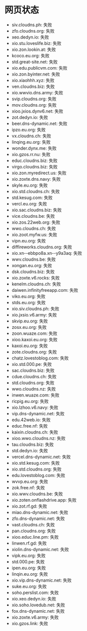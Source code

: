 # 网页状态
- siv.cloudns.ph: 失败
- zfo.cloudns.org: 失败
- xeo.dedyn.io: 失败
- xio.stu.loveslife.biz: 失败
- xio.zon.lookin.at: 失败
- kcoco.eu.org: 失败
- std.great-site.net: 失败
- xio.edu.publicvm.com: 失败
- xio.zon.byinter.net: 失败
- xio.xiaohhh.xyz: 失败
- ven.cloudns.biz: 失败
- xio.wwvio.dns.army: 失败
- svip.cloudns.org: 失败
- mov.cloudns.org: 失败
- xioo.jxios.dynv6.net: 失败
- zot.dedyn.io: 失败
- beer.dns-dynamic.net: 失败
- ipzo.eu.org: 失败
- vx.cloudns.ch: 失败
- linqing.eu.org: 失败
- wonder.dynx.me: 失败
- xio.gzos.rr.nu: 失败
- educ.cloudns.biz: 失败
- virgo.cloudns.biz: 失败
- xio.zon.myredirect.us: 失败
- xio.zoxte.dns.navy: 失败
- skyle.eu.org: 失败
- xio.std.cloudns.ch: 失败
- std.kesug.com: 失败
- vercl.eu.org: 失败
- xio.sac.cloudns.biz: 失败
- vice.cloudns.be: 失败
- xio.zos.22web.org: 失败
- wwo.cloudns.ch: 失败
- xio.zoot.myfw.us: 失败
- vipn.eu.org: 失败
- diffireworks.cloudns.org: 失败
- xio.xn--ebbpo8a.xn--y9a3aq: 失败
- wwv.cloudns.be: 失败
- xongan.eu.org: 失败
- dsk.cloudns.biz: 失败
- xio.zoxte.v6.rocks: 失败
- kenelm.cloudns.ch: 失败
- daiwen.infinityfreeapp.com: 失败
- viko.eu.org: 失败
- stds.eu.org: 失败
- xio.siv.cloudns.ph: 失败
- xio.jxsio.v6.army: 失败
- skvip.eu.org: 失败
- zosx.eu.org: 失败
- zoon.wuaze.com: 失败
- xioo.kaxoi.eu.org: 失败
- kaxoi.eu.org: 失败
- zote.cloudns.org: 失败
- chatz.lovestoblog.com: 失败
- xio.std.000.pe: 失败
- sac.cloudns.biz: 失败
- cdue.cloudns.ch: 失败
- std.cloudns.org: 失败
- wwo.cloudns.nz: 失败
- inwen.wuaze.com: 失败
- ricpig.eu.org: 失败
- xio.lzhoo.v6.navy: 失败
- vip.dns-dynamic.net: 失败
- edu.42web.io: 失败
- educ.free.nf: 失败
- kaixin.cloudns.ch: 失败
- xioo.wwo.cloudns.nz: 失败
- tau.cloudns.biz: 失败
- std.dedyn.io: 失败
- vercel.dns-dynamic.net: 失败
- xio.std.kesug.com: 失败
- xio.std.cloudns.org: 失败
- edu.lovestoblog.com: 失败
- wvvp.eu.org: 失败
- zok.free.nf: 失败
- xio.wwv.cloudns.be: 失败
- xio.zoten.onflashdrive.app: 失败
- xio.zot.rf.gd: 失败
- miao.dns-dynamic.net: 失败
- zfo.dns-dynamic.net: 失败
- vast.cloudns.ch: 失败
- pan.cloudns.org: 失败
- xioo.educ.line.pm: 失败
- linwen.rf.gd: 失败
- xiolin.dns-dynamic.net: 失败
- vipk.eu.org: 失败
- std.000.pe: 失败
- ipen.eu.org: 失败
- linqin.eu.org: 失败
- xio.vip.dns-dynamic.net: 失败
- suke.eu.org: 失败
- soho.perslist.com: 失败
- xio.xeo.dedyn.io: 失败
- xio.soho.lovedub.net: 失败
- fox.dns-dynamic.net: 失败
- xio.zoxte.v6.army: 失败
- xio.gzos.link: 失败
